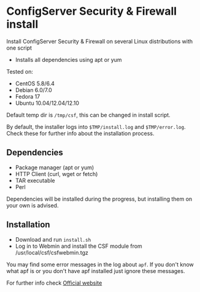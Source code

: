 ConfigServer Security & Firewall install
========================================

Install ConfigServer Security & Firewall on several Linux distributions with one script

* Installs all dependencies using apt or yum

Tested on:
* CentOS 5.8/6.4
* Debian 6.0/7.0
* Fedora 17
* Ubuntu 10.04/12.04/12.10

Default temp dir is ````/tmp/csf````, this can be changed in install script.

By default, the installer logs into ````$TMP/install.log```` and ````$TMP/error.log````. Check these for further info about the installation process.

## Dependencies
* Package manager (apt or yum)
* HTTP Client (curl, wget or fetch)
* TAR executable
* Perl

Dependencies will be installed during the progress, but installing them on your own is advised.

## Installation

* Download and run ````install.sh````
* Log in to Webmin and install the CSF module from /usr/local/csf/csfwebmin.tgz


You may find some error messages in the log about ````apf````. If you don't know what apf is or you don't have apf installed just ignore these messages.

For further info check [Official website](http://configserver.com/cp/csf.html)